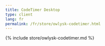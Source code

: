 ```yaml
---
title: CodeTimer Desktop
type: client
lang: fr
permalink: /fr/store/owlysk-codetimer.html
---
```


{% include store/owlysk-codetimer.md %}
 
